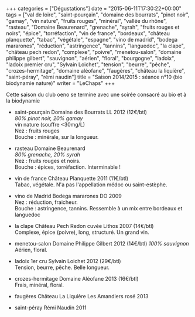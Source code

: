 +++
categories = ["Dégustations"]
date = "2015-06-11T17:30:22+00:00"
tags = ["val de loire", "saint-pourçain", "domaine des bourrats", "pinot noir", "gamay", "vin nature", "fruits rouges", "minéral", "vallée du rhône", "rasteau", "Domaine Beaurenard", "grenache", "syrah", "fruits rouges et noirs", "épice", "torréfaction", "vin de france", "bordeaux", "château planquette", "tabac", "végétale", "espagne", "vino de madrid", "bodega mararones", "réduction", "astringence", "tannins", "languedoc", "la clape", "château pech redon", "complexe", "poivre", "menetou-salon", "domaine philippe gilbert", "sauvignon", "aérien", "floral", "bourgogne", "ladoix", "ladoix premier cru", "Sylvain Loichet", "tension", "beurre", "pêche", "crozes-hermitage", "domaine aléofane", "faugères", "château la liquière", "saint-péray", "rémi naudin"]
title = "Saison 2014/2015 : séance n°10 (bio biodynamie nature)"
writer = "LeChaps"
+++

Cette saison du club oeno se termine avec une soirée consacré au bio et à la biodynamie

* saint-pourçain Domaine des Bourrats LL 2012 (12€/btl)  
_80% pinot noir, 20% gamay_  
vin nature (souffre <30mg/L)  
Nez : fruits rouges  
Bouche : minérale, sur la longueur.

* rasteau Domaine Beaurenard <i class="fa fa-plus-circle"></i> <i class="fa fa-plus-circle"></i>  
_80% grenache, 20% syrah_  
Nez : fruits rouges et noirs.  
Bouche : épices, torréfaction. Interminable !

* vin de france Château Planquette 2011 (11€/btl)  
Tabac, végétale.
N'a pas l'appellation médoc ou saint-estèphe.

* vino de Madrid Bodega mararones DO 2009  
Nez : réduction, fraicheur.  
Bouche : astringence, tannins. Ressemble à un mix entre bordeaux et languedoc

* la clape Château Pech Redon cuvée Lithos 2007 (14€/btl) <i class="fa fa-plus-circle"></i> <i class="fa fa-plus-circle"></i>  
Complexe, épice (poivre), long, structuré. Un grand vin.

* menetou-salon Domaine Philippe Gilbert 2012 (14€/btl)
_100% sauvignon_
Aérien, floral.

* ladoix 1er cru Sylvain Loichet 2012 (29€/btl) <i class="fa fa-plus-circle"></i>  
Tension, beurre, pêche. Belle longueur.

* crozes-hermitage Domaine Aléofane 2013 (16€/btl)  
Frais, minéral, floral.

* faugères Château La Liquière Les Amandiers rosé 2013

* saint-péray Rémi Naudin 2011

